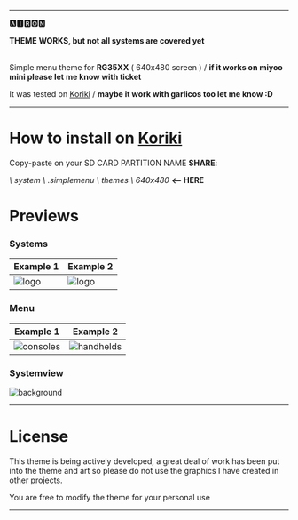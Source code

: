 
---
🅰🅸🆁🅾🅽

**THEME WORKS, but not all systems are covered yet**

<br />Simple menu theme for **RG35XX** ( 640x480 screen ) / **if it works on miyoo mini please let me know with ticket**

It was tested on [Koriki]([https://AmberELEC.org](https://github.com/rg35xx-cfw/Koriki/releases/latest)) / **maybe it work with garlicos too let me know :D**

---

# How to install on [Koriki]([https://AmberELEC.org](https://github.com/rg35xx-cfw/Koriki/releases/latest))

Copy-paste on your SD CARD PARTITION NAME **SHARE**:

_\ system \ .simplemenu \ themes \ 640x480_        **<-- HERE**

# Previews

### Systems

| Example 1 | Example 2  |
|----|----|
| ![logo](https://github.com/SzalikDesigns/rg35xx-airon-theme/assets/77732736/2fb86745-576a-4758-9fd3-83148ee3550b) | ![logo](https://github.com/SzalikDesigns/rg35xx-airon-theme/assets/77732736/f54a0672-13f5-48c1-a8da-6b3507c8cf97) |

### Menu
| Example 1 | Example 2  |
|----|----|
| ![consoles](https://github.com/SzalikDesigns/rg35xx-airon-theme/assets/77732736/8cef7158-0bd4-4628-8cef-f579fba41576) | ![handhelds](https://github.com/SzalikDesigns/rg35xx-airon-theme/assets/77732736/d59fb975-f6fb-4165-a389-c02af0043791) |

### Systemview
![background](https://github.com/SzalikDesigns/rg35xx-airon-theme/assets/77732736/96622d89-8056-423b-9868-70d85cc50120)

---

# License
This theme is being actively developed, a great deal of work has been put into the theme and art so please do not use the graphics I have created in other projects.

You are free to modify the theme for your personal use
  
---

